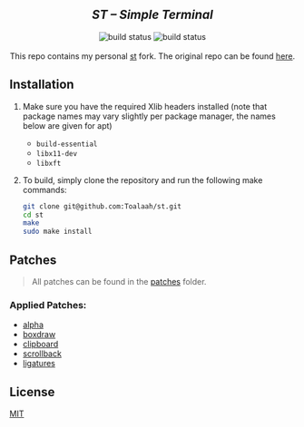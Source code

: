 <h2 align="center"><i>ST – Simple Terminal</i></h2>

<p align="center">
<img src="https://img.shields.io/github/workflow/status/toalaah/st/Build?color=pink&logo=github&style=for-the-badge"
     alt="build status" />
<img src="https://img.shields.io/github/license/toalaah/st?color=add8e6&style=for-the-badge"
     alt="build status" />
<br><br>
This repo contains my personal <a href="https://st.suckless.org">st</a>
fork. The original repo can be found <a href="https://git.suckless.org/st">here</a>.

## Installation

1. Make sure you have the required Xlib headers installed (note that package
   names may vary slightly per package manager, the names below are given for
   apt)
    - `build-essential`
    - `libx11-dev`
    - `libxft`

1. To build, simply clone the repository and run the following make commands:

   ```bash
   git clone git@github.com:Toalaah/st.git
   cd st
   make
   sudo make install
   ```

## Patches

> All patches can be found in the [patches](./patches) folder.

### Applied Patches:

- [alpha](https://st.suckless.org/patches/alpha/)
- [boxdraw](https://st.suckless.org/patches/boxdraw/)
- [clipboard](https://st.suckless.org/patches/clipboard/)
- [scrollback](https://st.suckless.org/patches/scrollback/)
- [ligatures](https://st.suckless.org/patches/ligatures/)

## License

[MIT](./LICENSE)
